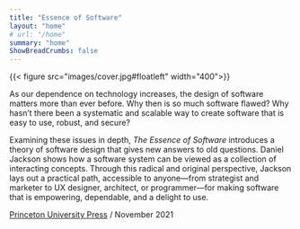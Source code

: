 ```yaml
---
title: "Essence of Software"
layout: "home"
# url: "/home"
summary: "home"
ShowBreadCrumbs: false
---
```



{{< figure src="images/cover.jpg#floatleft" width="400">}}

As our dependence on technology increases, the design of software matters more than ever before. Why then is so much software flawed? Why hasn’t there been a systematic and scalable way to create software that is easy to use, robust, and secure?

Examining these issues in depth, _The Essence of Software_ introduces a theory of software design that gives new answers to old questions. Daniel Jackson shows how a software system can be viewed as a collection of interacting concepts. Through this radical and original perspective, Jackson lays out a practical path, accessible to anyone—from strategist and marketer to UX designer, architect, or programmer—for making software that is empowering, dependable, and a delight to use.

[Princeton University Press](https://press.princeton.edu/books/hardcover/9780691225388/the-essence-of-software) / November 2021